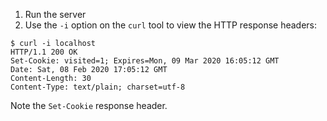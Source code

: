 1. Run the server
1. Use the `-i` option on the `curl` tool to view the HTTP response headers:

```
$ curl -i localhost
HTTP/1.1 200 OK
Set-Cookie: visited=1; Expires=Mon, 09 Mar 2020 16:05:12 GMT
Date: Sat, 08 Feb 2020 17:05:12 GMT
Content-Length: 30
Content-Type: text/plain; charset=utf-8
```

Note the `Set-Cookie` response header.